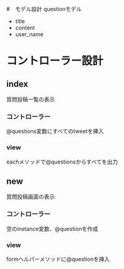 #　モデル設計
questionモデル
- title
- content
- user_name

# コントローラー設計
## index
質問投稿一覧の表示
### コントローラー
@questions変数にすべてのtweetを挿入
### view
eachメソッドで@questionsからすべてを出力

## new
質問投稿画面の表示
### コントローラー
空のinstance変数、@questionを作成
### view
formヘルパーメソッドに@questionを挿入